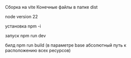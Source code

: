 Сборка на vite
Конечные файлы в папке dist

node version 22

установка npm -i

запуск npm run dev

билд npm run build (в параметре base абсолютный путь к расположению всех ресурсов)